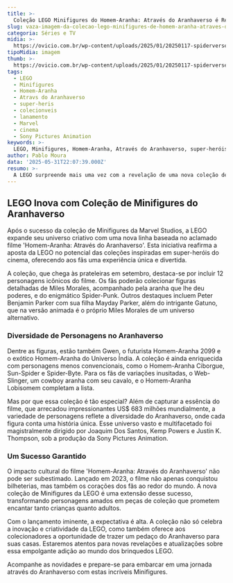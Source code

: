 ```yaml
---
title: >-
  Coleção LEGO Minifigures do Homem-Aranha: Através do Aranhaverso é Revelada
slug: vaza-imagem-da-colecao-lego-minifigures-de-homem-aranha-atraves-do-aranhaverso
categoria: Séries e TV
midia: >-
  https://ovicio.com.br/wp-content/uploads/2025/01/20250117-spiderverse.webp
tipoMidia: imagem
thumb: >-
  https://ovicio.com.br/wp-content/uploads/2025/01/20250117-spiderverse.webp
tags:
  - LEGO
  - Minifigures
  - Homem-Aranha
  - Atravs do Aranhaverso
  - super-heris
  - colecionveis
  - lanamento
  - Marvel
  - cinema
  - Sony Pictures Animation
keywords: >-
  LEGO, Minifigures, Homem-Aranha, Através do Aranhaverso, super-heróis, colecionáveis, lançamento, Marvel, cinema, Sony Pictures Animation
author: Pablo Moura
data: '2025-05-31T22:07:39.000Z'
resumo: >-
  A LEGO surpreende mais uma vez com a revelação de uma nova coleção de Minifigures inspirada no sucesso cinematográfico 'Homem-Aranha: Através do Aranhaverso'. Com lançamento previsto para setembro, a coleção promete encantar fãs do teioso de todas as idades.
---
```


## LEGO Inova com Coleção de Minifigures do Aranhaverso

Após o sucesso da coleção de Minifigures da Marvel Studios, a LEGO expande seu universo criativo com uma nova linha baseada no aclamado filme 'Homem-Aranha: Através do Aranhaverso'. Esta iniciativa reafirma a aposta da LEGO no potencial das coleções inspiradas em super-heróis do cinema, oferecendo aos fãs uma experiência única e divertida.

A coleção, que chega às prateleiras em setembro, destaca-se por incluir 12 personagens icônicos do filme. Os fãs poderão colecionar figuras detalhadas de Miles Morales, acompanhado pela aranha que lhe deu poderes, e do enigmático Spider-Punk. Outros destaques incluem Peter Benjamin Parker com sua filha Mayday Parker, além do intrigante Gatuno, que na versão animada é o próprio Miles Morales de um universo alternativo.

### Diversidade de Personagens no Aranhaverso

Dentre as figuras, estão também Gwen, o futurista Homem-Aranha 2099 e o exótico Homem-Aranha do Universo Índia. A coleção é ainda enriquecida com personagens menos convencionais, como o Homem-Aranha Ciborgue, Sun-Spider e Spider-Byte. Para os fãs de variações inusitadas, o Web-Slinger, um cowboy aranha com seu cavalo, e o Homem-Aranha Lobisomem completam a lista.

Mas por que essa coleção é tão especial? Além de capturar a essência do filme, que arrecadou impressionantes US$ 683 milhões mundialmente, a variedade de personagens reflete a diversidade do Aranhaverso, onde cada figura conta uma história única. Esse universo vasto e multifacetado foi magistralmente dirigido por Joaquim Dos Santos, Kemp Powers e Justin K. Thompson, sob a produção da Sony Pictures Animation.

### Um Sucesso Garantido

O impacto cultural do filme 'Homem-Aranha: Através do Aranhaverso' não pode ser subestimado. Lançado em 2023, o filme não apenas conquistou bilheterias, mas também os corações dos fãs ao redor do mundo. A nova coleção de Minifigures da LEGO é uma extensão desse sucesso, transformando personagens amados em peças de coleção que prometem encantar tanto crianças quanto adultos.

Com o lançamento iminente, a expectativa é alta. A coleção não só celebra a inovação e criatividade da LEGO, como também oferece aos colecionadores a oportunidade de trazer um pedaço do Aranhaverso para suas casas. Estaremos atentos para novas revelações e atualizações sobre essa empolgante adição ao mundo dos brinquedos LEGO.

Acompanhe as novidades e prepare-se para embarcar em uma jornada através do Aranhaverso com estas incríveis Minifigures.